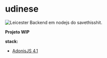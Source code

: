 # **udinese**
![Leicester](https://futhead.cursecdn.com/static/img/20/clubs/95.png) 
Backend em nodejs do savethisshit.

**Projeto WIP**

**stack:**
- [AdonisJS 4.1](https://adonisjs.com/docs/4.1/installation)
